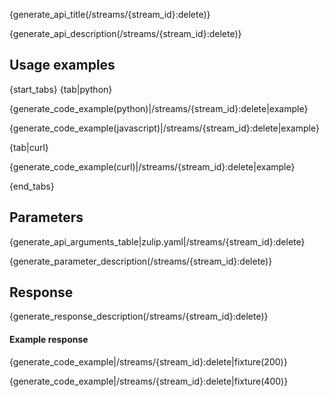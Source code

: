 {generate_api_title(/streams/{stream_id}:delete)}

{generate_api_description(/streams/{stream_id}:delete)}

## Usage examples

{start_tabs}
{tab|python}

{generate_code_example(python)|/streams/{stream_id}:delete|example}

{generate_code_example(javascript)|/streams/{stream_id}:delete|example}

{tab|curl}

{generate_code_example(curl)|/streams/{stream_id}:delete|example}

{end_tabs}

## Parameters

{generate_api_arguments_table|zulip.yaml|/streams/{stream_id}:delete}

{generate_parameter_description(/streams/{stream_id}:delete)}

## Response

{generate_response_description(/streams/{stream_id}:delete)}

#### Example response

{generate_code_example|/streams/{stream_id}:delete|fixture(200)}

{generate_code_example|/streams/{stream_id}:delete|fixture(400)}

